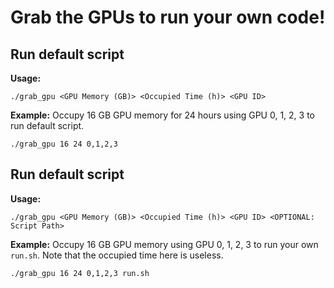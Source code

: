 # Grab the GPUs to run your own code!

## Run default script
**Usage:**
```shell
./grab_gpu <GPU Memory (GB)> <Occupied Time (h)> <GPU ID>
```

**Example:**
Occupy 16 GB GPU memory for 24 hours using GPU 0, 1, 2, 3 to run default script.
```shell
./grab_gpu 16 24 0,1,2,3
```

## Run default script

**Usage:**
```shell
./grab_gpu <GPU Memory (GB)> <Occupied Time (h)> <GPU ID> <OPTIONAL: Script Path>
```

**Example:**
Occupy 16 GB GPU memory using GPU 0, 1, 2, 3 to run your own `run.sh`. Note that the occupied time here is useless.
```shell
./grab_gpu 16 24 0,1,2,3 run.sh
```

